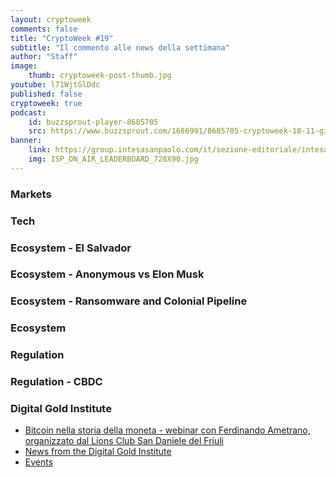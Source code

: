 ```yaml
---
layout: cryptoweek
comments: false
title: "CryptoWeek #19"
subtitle: "Il commento alle news della settimana" 
author: "Staff"
image:
    thumb: cryptoweek-post-thumb.jpg
youtube: l71WjtGlDdc
published: false
cryptoweek: true
podcast:
    id: buzzsprout-player-8685705
    src: https://www.buzzsprout.com/1686991/8685705-cryptoweek-18-11-giugno-2021.js?container_id=buzzsprout-player-8685705&player=small
banner:
    link: https://group.intesasanpaolo.com/it/sezione-editoriale/intesa-sanpaolo-on-air?utm_campaign=GoldInstitute&utm_source=GoldInstitute&utm_medium=Banner_CPM&utm_content=DisplayAwareness&utm_term=GoldInstitute_Banner_CPM_GoldInstitute_
    img: ISP_ON_AIR_LEADERBOARD_728X90.jpg
---
```



### Markets

### Tech

### Ecosystem - El Salvador

### Ecosystem - Anonymous vs Elon Musk

### Ecosystem - Ransomware and Colonial Pipeline

### Ecosystem

### Regulation

### Regulation - CBDC

### Digital Gold Institute

- [Bitcoin nella storia della moneta - webinar con Ferdinando Ametrano, organizzato dal Lions Club San Daniele del Friuli](https://www.youtube.com/watch?v=ULvPMeXcJ5w&list=PLrVvuryXHYTdKXzpIx7aYAzqAiRpaebWp&index=127)
- [News from the Digital Gold Institute](https://dgi.io/news/)
- [Events](https://dgi.io/events/)
